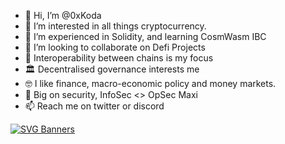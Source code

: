 - 👋 Hi, I’m @0xKoda
- 👀 I’m interested in all things cryptocurrency.
- 🌱 I’m experienced in Solidity, and learning CosmWasm IBC 
- 💞️ I’m looking to collaborate on Defi Projects 
- 🔁 Interoperability between chains is my focus
- 🏛 Decentralised governance interests me
- 🤓 I like finance, macro-economic policy and money markets.
- 🔐 Big on security, InfoSec <> OpSec Maxi
- 📫 Reach me on twitter or discord


[![SVG Banners](https://svg-banners.vercel.app/api?type=glitch&text1=Koda&width=800&height=400)](https://github.com/Akshay090/svg-banners)
